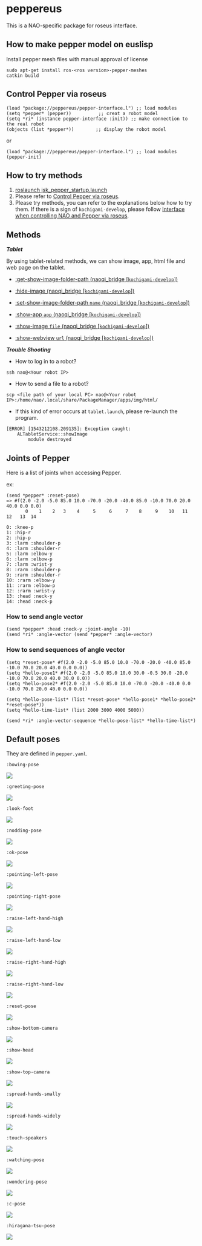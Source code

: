 # peppereus

This is a NAO-specific package for roseus interface.

## How to make pepper model on euslisp

Install pepper mesh files with manual approval of license
```
sudo apt-get install ros-<ros version>-pepper-meshes
catkin build
```

## Control Pepper via roseus

```
(load "package://peppereus/pepper-interface.l") ;; load modules
(setq *pepper* (pepper))          ;; creat a robot model
(setq *ri* (instance pepper-interface :init)) ;; make connection to the real robot
(objects (list *pepper*))        ;; display the robot model
```
or

```
(load "package://peppereus/pepper-interface.l") ;; load modules
(pepper-init)
```

## How to try methods

1. [roslaunch jsk_pepper_startup.launch](../jsk_pepper_statup/README.md)  
2. Please refer to [Control Pepper via roseus](https://github.com/jsk-ros-pkg/jsk_robot/blob/master/jsk_naoqi_robot/peppereus/README.md#control-pepper-via-roseus).  
3. Please try methods, you can refer to the explanations below how to try them. If there is a sign of `kochigami-develop`, please follow [Interface when controlling NAO and Pepper via roseus](../README.md#interface-when-controlling-nao-and-pepper-via-roseus). 

## Methods

***Tablet***  

By using tablet-related methods, we can show image, app, html file and web page on the tablet.  

- [:get-show-image-folder-path (naoqi_bridge [`kochigami-develop`])](doc/get_show_image_folder_path.md)  

- [:hide-image (naoqi_bridge [`kochigami-develop`])](doc/hide_image.md)  

- [:set-show-image-folder-path `name` (naoqi_bridge [`kochigami-develop`])](doc/set_show_image_folder_path.md)  

- [:show-app `app` (naoqi_bridge [`kochigami-develop`])](doc/show_app.md)  

- [:show-image `file` (naoqi_bridge [`kochigami-develop`])](doc/show_image.md)  

- [:show-webview `url` (naoqi_bridge [`kochigami-develop`])](doc/show_webview.md)

***Trouble Shooting***

- How to log in to a robot?
```
ssh nao@<Your robot IP>
```

- How to send a file to a robot?
```
scp <file path of your local PC> nao@<Your robot IP>:/home/nao/.local/share/PackageManager/apps/img/html/
```

- If this kind of error occurs at `tablet.launch`, please re-launch the program. 
```
[ERROR] [1543212108.209135]: Exception caught:
	ALTabletService::showImage
		module destroyed
```

## Joints of Pepper

Here is a list of joints when accessing Pepper.

ex:  
```
(send *pepper* :reset-pose)
=> #f(2.0 -2.0 -5.0 85.0 10.0 -70.0 -20.0 -40.0 85.0 -10.0 70.0 20.0 40.0 0.0 0.0)
       0    1    2   3    4     5     6     7    8     9    10   11   12   13  14
```

```
0: :knee-p
1: :hip-r
2: :hip-p
3: :larm :shoulder-p
4: :larm :shoulder-r
5: :larm :elbow-y
6: :larm :elbow-p
7: :larm :wrist-y
8: :rarm :shoulder-p
9: :rarm :shoulder-r
10: :rarm :elbow-y
11: :rarm :elbow-p
12: :rarm :wrist-y
13: :head :neck-y
14: :head :neck-p
```

### How to send angle vector

```
(send *pepper* :head :neck-y :joint-angle -10)
(send *ri* :angle-vector (send *pepper* :angle-vector)
```

### How to send sequences of angle vector

```
(setq *reset-pose* #f(2.0 -2.0 -5.0 85.0 10.0 -70.0 -20.0 -40.0 85.0 -10.0 70.0 20.0 40.0 0.0 0.0))
(setq *hello-pose1* #f(2.0 -2.0 -5.0 85.0 10.0 30.0 -0.5 30.0 -20.0 -10.0 70.0 20.0 40.0 30.0 0.0))
(setq *hello-pose2* #f(2.0 -2.0 -5.0 85.0 10.0 -70.0 -20.0 -40.0 0.0 -10.0 70.0 20.0 40.0 0.0 0.0))

(setq *hello-pose-list* (list *reset-pose* *hello-pose1* *hello-pose2* *reset-pose*))
(setq *hello-time-list* (list 2000 3000 4000 5000))

(send *ri* :angle-vector-sequence *hello-pose-list* *hello-time-list*)
```

## Default poses

They are defined in `pepper.yaml`.

`:bowing-pose`

![](doc/img/bowing-pose.png)

`:greeting-pose`

![](doc/img/greeting-pose.png)

`:look-foot`

![](doc/img/look-foot.png)

`:nodding-pose`

![](doc/img/nodding-pose.png)

`:ok-pose`

![](doc/img/ok-pose.png)

`:pointing-left-pose`

![](doc/img/pointing-left-pose.png)

`:pointing-right-pose`

![](doc/img/pointing-right-pose.png)

`:raise-left-hand-high`

![](doc/img/raise-left-hand-high.png)

`:raise-left-hand-low`

![](doc/img/raise-left-hand-low.png)

`:raise-right-hand-high`

![](doc/img/raise-right-hand-high.png)

`:raise-right-hand-low`

![](doc/img/raise-right-hand-low.png)

`:reset-pose`

![](doc/img/reset-pose.png)

`:show-bottom-camera`

![](doc/img/show-bottom-camera.png)

`:show-head`

![](doc/img/show-head.png)

`:show-top-camera`

![](doc/img/show-top-camera.png)

`:spread-hands-smally`

![](doc/img/spread-hands-smally.png)

`:spread-hands-widely`

![](doc/img/spread-hands-widely.png)

`:touch-speakers`

![](doc/img/touch-speakers.png)

`:watching-pose`

![](doc/img/watching-pose.png)

`:wondering-pose`

![](doc/img/wondering-pose.png)

`:c-pose`

![](doc/img/c-pose.png)

`:hiragana-tsu-pose`

![](doc/img/hiragana-tsu-pose.png)